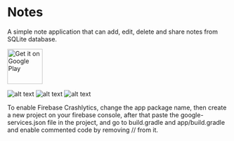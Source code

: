 # Notes
A simple note application that can add, edit, delete and share notes from SQLite database.

<a href="https://play.google.com/store/apps/details?id=com.nordef.notes" target="_blank">
<img src="https://play.google.com/intl/en_us/badges/images/generic/en-play-badge.png" alt="Get it on Google Play" height="80"/></a>

![alt text](https://lh3.googleusercontent.com/HYv_HKB0cTSZbdc7pRwGCAT_Xf1vvRcLDzPh1PDvu0-FTBoTCHEHMmMNPNHGVO23dw)
![alt text](https://lh3.googleusercontent.com/cN1c27HNbet-oGdufDSJUowF_jLTTipk4qCedgMUGm_xgQzjjSUrJ0Xc2KJ1s8D2QL7l)
![alt text](https://lh3.googleusercontent.com/y2ovn9N6dB_GIWafllPPOjl1AwjUjpSw-4dz61i4rEEYbPGTy_EknOPaIIptVCgH8afO)

To enable Firebase Crashlytics, change the app package name, then create a new project on your firebase console, after that paste the google-services.json file in the project, and go to build.gradle and app/build.gradle and enable commented code by removing // from it.
